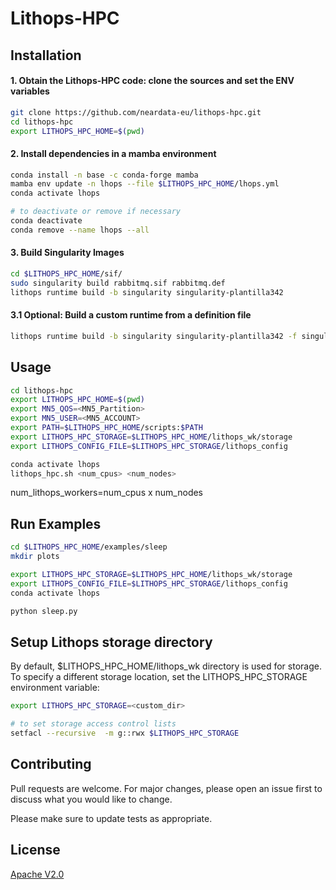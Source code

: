# Lithops-HPC

## Installation
#### 1. Obtain the Lithops-HPC code: clone the sources and set the ENV variables
```bash
git clone https://github.com/neardata-eu/lithops-hpc.git
cd lithops-hpc
export LITHOPS_HPC_HOME=$(pwd)
```
#### 2. Install dependencies in a mamba environment
```bash
conda install -n base -c conda-forge mamba
mamba env update -n lhops --file $LITHOPS_HPC_HOME/lhops.yml
conda activate lhops

# to deactivate or remove if necessary
conda deactivate
conda remove --name lhops --all
```

#### 3. Build Singularity Images
```bash
cd $LITHOPS_HPC_HOME/sif/
sudo singularity build rabbitmq.sif rabbitmq.def
lithops runtime build -b singularity singularity-plantilla342
```
#### 3.1 Optional: Build a custom runtime from a definition file
```bash
lithops runtime build -b singularity singularity-plantilla342 -f singularity-template.def --fakeroot --force
```


## Usage 
```bash
cd lithops-hpc
export LITHOPS_HPC_HOME=$(pwd)
export MN5_QOS=<MN5_Partition>
export MN5_USER=<MN5_ACCOUNT>
export PATH=$LITHOPS_HPC_HOME/scripts:$PATH
export LITHOPS_HPC_STORAGE=$LITHOPS_HPC_HOME/lithops_wk/storage
export LITHOPS_CONFIG_FILE=$LITHOPS_HPC_STORAGE/lithops_config

conda activate lhops
lithops_hpc.sh <num_cpus> <num_nodes>
```
num_lithops_workers=num_cpus x num_nodes

## Run Examples
```bash
cd $LITHOPS_HPC_HOME/examples/sleep 
mkdir plots

export LITHOPS_HPC_STORAGE=$LITHOPS_HPC_HOME/lithops_wk/storage
export LITHOPS_CONFIG_FILE=$LITHOPS_HPC_STORAGE/lithops_config
conda activate lhops

python sleep.py
```

## Setup Lithops storage directory
By default, $LITHOPS_HPC_HOME/lithops_wk directory is used for storage. 
To specify a different storage location, set the LITHOPS_HPC_STORAGE environment variable:
```bash
export LITHOPS_HPC_STORAGE=<custom_dir>

# to set storage access control lists
setfacl --recursive  -m g::rwx $LITHOPS_HPC_STORAGE
```


## Contributing

Pull requests are welcome. For major changes, please open an issue first
to discuss what you would like to change.

Please make sure to update tests as appropriate.

## License

[Apache V2.0]( http://www.apache.org/licenses/LICENSE-2.0)
